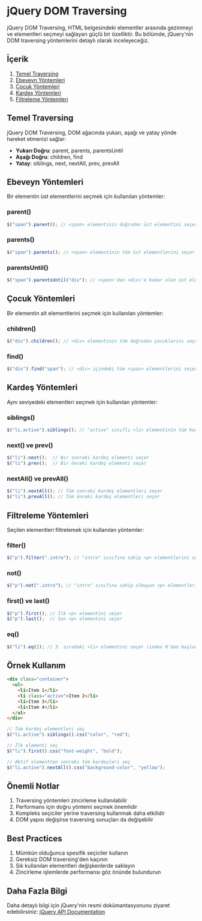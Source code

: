 # jQuery DOM Traversing

jQuery DOM Traversing, HTML belgesindeki elementler arasında gezinmeyi ve elementleri seçmeyi sağlayan güçlü bir özelliktir. Bu bölümde, jQuery'nin DOM traversing yöntemlerini detaylı olarak inceleyeceğiz.

## İçerik

1. [Temel Traversing](#temel-traversing)
2. [Ebeveyn Yöntemleri](#ebeveyn-yöntemleri)
3. [Çocuk Yöntemleri](#çocuk-yöntemleri)
4. [Kardeş Yöntemleri](#kardeş-yöntemleri)
5. [Filtreleme Yöntemleri](#filtreleme-yöntemleri)

## Temel Traversing

jQuery DOM Traversing, DOM ağacında yukarı, aşağı ve yatay yönde hareket etmenizi sağlar:

- **Yukarı Doğru**: parent, parents, parentsUntil
- **Aşağı Doğru**: children, find
- **Yatay**: siblings, next, nextAll, prev, prevAll

## Ebeveyn Yöntemleri

Bir elementin üst elementlerini seçmek için kullanılan yöntemler:

### parent()
```javascript
$("span").parent(); // <span> elementinin doğrudan üst elementini seçer
```

### parents()
```javascript
$("span").parents(); // <span> elementinin tüm üst elementlerini seçer
```

### parentsUntil()
```javascript
$("span").parentsUntil("div"); // <span>'dan <div>'e kadar olan üst elementleri seçer
```

## Çocuk Yöntemleri

Bir elementin alt elementlerini seçmek için kullanılan yöntemler:

### children()
```javascript
$("div").children(); // <div> elementinin tüm doğrudan çocuklarını seçer
```

### find()
```javascript
$("div").find("span"); // <div> içindeki tüm <span> elementlerini seçer
```

## Kardeş Yöntemleri

Aynı seviyedeki elementleri seçmek için kullanılan yöntemler:

### siblings()
```javascript
$("li.active").siblings(); // "active" sınıflı <li> elementinin tüm kardeşlerini seçer
```

### next() ve prev()
```javascript
$("li").next();  // Bir sonraki kardeş elementi seçer
$("li").prev();  // Bir önceki kardeş elementi seçer
```

### nextAll() ve prevAll()
```javascript
$("li").nextAll(); // Tüm sonraki kardeş elementleri seçer
$("li").prevAll(); // Tüm önceki kardeş elementleri seçer
```

## Filtreleme Yöntemleri

Seçilen elementleri filtrelemek için kullanılan yöntemler:

### filter()
```javascript
$("p").filter(".intro"); // "intro" sınıfına sahip <p> elementlerini seçer
```

### not()
```javascript
$("p").not(".intro"); // "intro" sınıfına sahip olmayan <p> elementlerini seçer
```

### first() ve last()
```javascript
$("p").first(); // İlk <p> elementini seçer
$("p").last();  // Son <p> elementini seçer
```

### eq()
```javascript
$("li").eq(2); // 3. sıradaki <li> elementini seçer (index 0'dan başlar)
```

## Örnek Kullanım

```html
<div class="container">
  <ul>
    <li>Item 1</li>
    <li class="active">Item 2</li>
    <li>Item 3</li>
    <li>Item 4</li>
  </ul>
</div>
```

```javascript
// Tüm kardeş elementleri seç
$("li.active").siblings().css("color", "red");

// İlk elementi seç
$("li").first().css("font-weight", "bold");

// Aktif elementten sonraki tüm kardeşleri seç
$("li.active").nextAll().css("background-color", "yellow");
```

## Önemli Notlar

1. Traversing yöntemleri zincirleme kullanılabilir
2. Performans için doğru yöntemi seçmek önemlidir
3. Kompleks seçiciler yerine traversing kullanmak daha etkilidir
4. DOM yapısı değişirse traversing sonuçları da değişebilir

## Best Practices

1. Mümkün olduğunca spesifik seçiciler kullanın
2. Gereksiz DOM traversing'den kaçının
3. Sık kullanılan elementleri değişkenlerde saklayın
4. Zincirleme işlemlerde performansı göz önünde bulundurun

## Daha Fazla Bilgi

Daha detaylı bilgi için jQuery'nin resmi dokümantasyonunu ziyaret edebilirsiniz:
[jQuery API Documentation](https://api.jquery.com/category/traversing/)